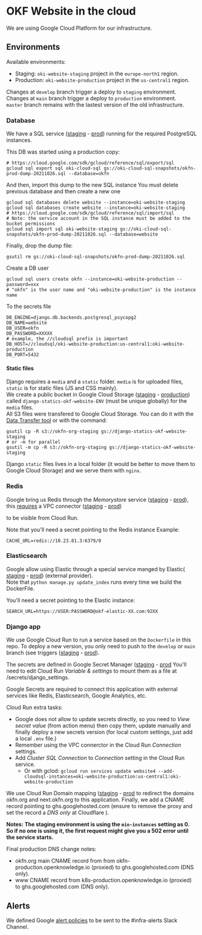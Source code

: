 # OKF Website in the cloud

We are using Google Cloud Platform for our infrastructure.

## Environments

Available environments:
 - Staging: `oki-website-staging` project in the `europe-north1` region. 
 - Production: `oki-website-production` project in the `us-central1` region.  

Changes at `develop` branch trigger a deploy to `staging` environment.  
Changes at `main` branch trigger a deploy to `production` environment.  
`master` branch remains with the lastest version of the old infrastructure.

### Database 

We have a SQL service 
([staging](https://console.cloud.google.com/sql/instances?project=melodic-keyword-303819) - 
 [prod](https://console.cloud.google.com/sql/instances/?project=oki-website-production))
running for the required PostgreSQL instances.  


This DB was started using a production copy:
```
# https://cloud.google.com/sdk/gcloud/reference/sql/export/sql
gcloud sql export sql oki-cloud-sql gs://oki-cloud-sql-snapshots/okfn-prod-dump-20211026.sql --database=okfn
```

And then, import this dump to the new SQL instance
You must delete previous database and then create a new one

```
gcloud sql databases delete website --instance=oki-website-staging
gcloud sql databases create website --instance=oki-website-staging
# https://cloud.google.com/sdk/gcloud/reference/sql/import/sql
# Note: the service account in the SQL instance must be added to the bucket permissions
gcloud sql import sql oki-website-staging gs://oki-cloud-sql-snapshots/okfn-prod-dump-20211026.sql --database=website
```

Finally, drop the dump file:
```
gsutil rm gs://oki-cloud-sql-snapshots/okfn-prod-dump-20211026.sql
```

Create a DB user

```
gcloud sql users create okfn --instance=oki-website-production --password=xxx
# "okfn" is the user name and "oki-website-production" is the instance name
```

To the secrets file
```
DB_ENGINE=django.db.backends.postgresql_psycopg2
DB_NAME=website
DB_USER=okfn
DB_PASSWORD=XXXXX
# example, the //cloudsql prefix is important
DB_HOST=//cloudsql/oki-website-production:us-central1:oki-website-production
DB_PORT=5432
```

#### Static files

Django requires a `media` and a `static` folder. `media` is for uploaded files, `static` is for static files (JS and CSS mainly).  
We create a public bucket in Google Cloud Storage
([staging](https://console.cloud.google.com/storage/browser?project=melodic-keyword-303819) - 
 [production](https://console.cloud.google.com/storage/browser?project=oki-website-production))
called `django-statics-okf-website-ENV` (must be unique globally) for the `media` files.  
All S3 files were transfered to Google Cloud Storage. You can do it with the
[Data Transfer tool](https://console.cloud.google.com/transfer/cloud/jobs?cloudshell=true&project=melodic-keyword-303819)
or with the command:

```
gsutil cp -R s3://okfn-org-staging gs://django-statics-okf-website-staging
# or -m for parallel
gsutil -m cp -R s3://okfn-org-staging gs://django-statics-okf-website-staging
```

Django `static` files lives in a local folder (it would be better to move them
 to Google Cloud Storage) and we serve them with `nginx`. 

### Redis

Google bring us Redis through the _Memorystore_ service
([staging](https://console.cloud.google.com/memorystore/redis/instances?project=melodic-keyword-303819) - 
 [prod](https://console.cloud.google.com/memorystore/redis/instances?project=oki-website-production)),
this [requires](https://medium.com/google-cloud/using-memorystore-with-cloud-run-82e3d61df016)
a VPC connector
([staging](https://console.cloud.google.com/networking/connectors/list?project=melodic-keyword-303819) - 
 [prod](https://console.cloud.google.com/networking/connectors/list?project=oki-website-production))

to be visible from Cloud Run.  

Note that you'll need a secret pointing to the Redis instance
Example:
```
CACHE_URL=redis://10.23.81.3:6379/0
```

### Elasticsearch

Google allow using Elastic through a special service
manged by Elastic(
[staging](https://cloud.elastic.co/deployments/d1bdd16cf365403fa92fdd7320a4d527) - 
[prod](https://cloud.elastic.co/deployments/cecdc3ed33384418842d9cadfb2ff24c))
(external provider).  
Note that `python manage.py update_index` runs every time we build the DockerFile.  

You'll need a secret pointing to the Elastic instance:

```
SEARCH_URL=https://USER:PASSWORD@okf-elastic-XX.com:92XX
```

### Django app

We use Google Cloud Run to run a service based on the `Dockerfile` in this repo.
To deploy a new version, you only need to push to the `develop` or `main` branch
(see triggers
([staging]((https://console.cloud.google.com/cloud-build/triggers?project=melodic-keyword-303819)) - 
 [prod](https://console.cloud.google.com/cloud-build/triggers?project=oki-website-production)).

The secrets are defined in Google Secret Manager
([staging](https://console.cloud.google.com/security/secret-manager?project=melodic-keyword-303819) -
 [prod](https://console.cloud.google.com/security/secret-manager?project=oki-website-production)
You'll need to edit Cloud Run _Variable & settings_ to mount them as a file at /secrets/django_settings.  

Google Secrets are required to connect this application with external services like Redis, Elasticsearch, Google Analytics, etc.

Cloud Run extra tasks:
 - Google does not allow to update secrets directly, so you need to _View secret value_ (from action menu)
then copy them, update manually and finally deploy a new secrets version (for local custom settings, 
just add a local `.env` file.)
 - Remember using the VPC connerctor in the Cloud Run _Connection_ settings.
 - Add _Cluster SQL Connection_ to _Connection_ setting in the Cloud Run service. 
   - Or with gclod: `gcloud run services update website4 --add-cloudsql-instances=oki-website-production:us-central1:oki-website-production`

We use Cloud Run Domain mapping
([staging](https://console.cloud.google.com/run/domains?project=melodic-keyword-303819) - 
 [prod](https://console.cloud.google.com/run/domains?project=oki-website-production)
to redirect the domains okfn.org and next.okfn.org to this application. 
Finally, we add a CNAME record pointing to ghs.googlehosted.com (ensure to remove the proxy and set the record a _DNS only_ at Cloudflare ).  

**Notes: The staging environment is using the `min-instances` setting as 0. So if no one is using it, the first request might give you a 502 error until the service starts.**

Final production DNS change notes:
 - okfn.org main CNAME record from from okfn-production.openknowledge.io (proxied) to ghs.googlehosted.com (DNS only).
 - www CNAME record from k8s-production.openknowledge.io (proxied) to ghs.googlehosted.com (DNS only).

## Alerts

We defined Google [alert policies](https://console.cloud.google.com/monitoring/alerting/policies?project=oki-website-production)
to be sent to the #infra-alerts Slack Channel.
